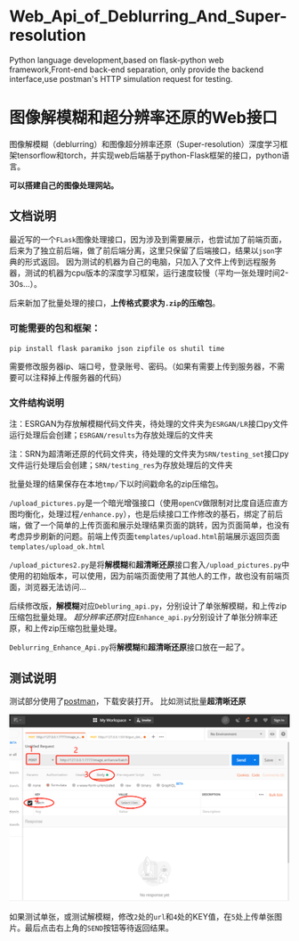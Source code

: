 # Web_Api_of_Deblurring_And_Super-resolution
	
Python language development,based on flask-python web framework,Front-end back-end separation, only provide the backend interface,use postman's HTTP simulation request for testing.
	
# 图像解模糊和超分辨率还原的Web接口

图像解模糊（deblurring）和图像超分辨率还原（Super-resolution）深度学习框架tensorflow和torch，并实现web后端基于python-Flask框架的接口，python语言。

**可以搭建自己的图像处理网站。**

## 文档说明

最近写的一个`FLask`图像处理接口，因为涉及到需要展示，也尝试加了前端页面，后来为了独立前后端，做了前后端分离，这里只保留了后端接口，结果以`json`字典的形式返回。 因为测试的机器为自己的电脑，只加入了文件上传到远程服务器，测试的机器为cpu版本的深度学习框架，运行速度较慢（平均一张处理时间2-30s…）。

后来新加了批量处理的接口，**上传格式要求为`.zip`的压缩包**。

### 可能需要的包和框架：

`pip install flask paramiko json zipfile os shutil time`

需要修改服务器ip、端口号，登录账号、密码。（如果有需要上传到服务器，不需要可以注释掉上传服务器的代码）
### 文件结构说明

注：ESRGAN为存放解模糊代码文件夹，待处理的文件夹为`ESRGAN/LR`接口py文件运行处理后会创建；`ESRGAN/results`为存放处理后的文件夹

注：SRN为超清晰还原的代码文件夹，待处理的文件夹为`SRN/testing_set`接口py文件运行处理后会创建；`SRN/testing_res`为存放处理后的文件夹

批量处理的结果保存在本地`tmp/`下以时间戳命名的zip压缩包。

`/upload_pictures.py`是一个暗光增强接口（使用`openCV`做限制对比度自适应直方图均衡化，处理过程`/enhance.py`），也是后续接口工作修改的基石，绑定了前后端，做了一个简单的上传页面和展示处理结果页面的跳转，因为页面简单，也没有考虑异步刷新的问题。前端上传页面`templates/upload.html`前端展示返回页面`templates/upload_ok.html`

`/upload_pictures2.py`是将**解模糊**和**超清晰还原**接口套入`/upload_pictures.py`中使用的初始版本，可以使用，因为前端页面使用了其他人的工作，故也没有前端页面，浏览器无法访问…

后续修改版，**解模糊**对应`Debluring_api.py`，分别设计了单张解模糊，和上传zip压缩包批量处理。
*超分辨率还原*对应`Enhance_api.py`分别设计了单张分辨率还原，和上传zip压缩包批量处理。

`Deblurring_Enhance_Api.py`将**解模糊**和**超清晰还原**接口放在一起了。

## 测试说明

测试部分使用了[postman](https://www.getpostman.com/downloads/)，下载安装打开。
比如测试批量**超清晰还原**

![](/static/20190901022846.png)

如果测试单张，或测试解模糊，修改`2`处的`url`和`4`处的KEY值，在`5`处上传单张图片。最后点击右上角的`SEND`按钮等待返回结果。
